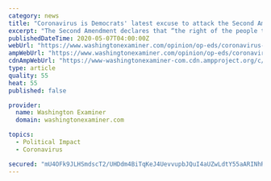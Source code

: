 ```yaml
---
category: news
title: "Coronavirus is Democrats' latest excuse to attack the Second Amendment"
excerpt: "The Second Amendment declares that “the right of the people to keep and bear Arms, shall not be infringed.” For nearly 250 years, these words have held up. Despite numerous wars, changing cultures and economies,"
publishedDateTime: 2020-05-07T04:00:00Z
webUrl: "https://www.washingtonexaminer.com/opinion/op-eds/coronavirus-is-democrats-latest-excuse-to-attack-the-second-amendment"
ampWebUrl: "https://www.washingtonexaminer.com/opinion/op-eds/coronavirus-is-democrats-latest-excuse-to-attack-the-second-amendment?_amp=true"
cdnAmpWebUrl: "https://www-washingtonexaminer-com.cdn.ampproject.org/c/s/www.washingtonexaminer.com/opinion/op-eds/coronavirus-is-democrats-latest-excuse-to-attack-the-second-amendment?_amp=true"
type: article
quality: 55
heat: 55
published: false

provider:
  name: Washington Examiner
  domain: washingtonexaminer.com

topics:
  - Political Impact
  - Coronavirus

secured: "mU4OFk9JLHSmdscT2/UHDdm4BiTqKeJ4UevvupbJQuI4aUZwLdtY55aARINhRlRPFOsgoHETK7f7Z0tfRE6QnL9llykUXMHUoel/SCtvESDzAreP5HfFfT2NGYiaylxD8NtHwiRRYR0EDDjEgqcTk0YA/JxthXYhXCKPRbNu4uSDrBoMOnNnCtaZsPlW+JbuFbdayzuRejWweywKGUANftX+DrZ3nCSY+fhvaUZ6wQBioHP2BfpqRoxyJCFEFOwl99tNqwlvyohdcndsEsVN/LWTFQkNHDbF29lnnLaRG9+P2IkYUJa8XxVAiU/mIVUzPquZ1kq5FWtCSIPtoVkV4AotCKNf/LOBHlP5S6JEMC5MEDO7DaoetNqi/nJmF1Bz/4FdBEMfW0ZuYzVmgqJqcfwPFAze3IqJaNhhxhZKWwhbygB+nBwjMEEXtdv2t11U3qTUu7Tcv3wAhtd84XglTWjvR/BXO6g4eTAMbXP39YI=;E3GjaUL8z7c4ELH3DEP7mQ=="
---
```


